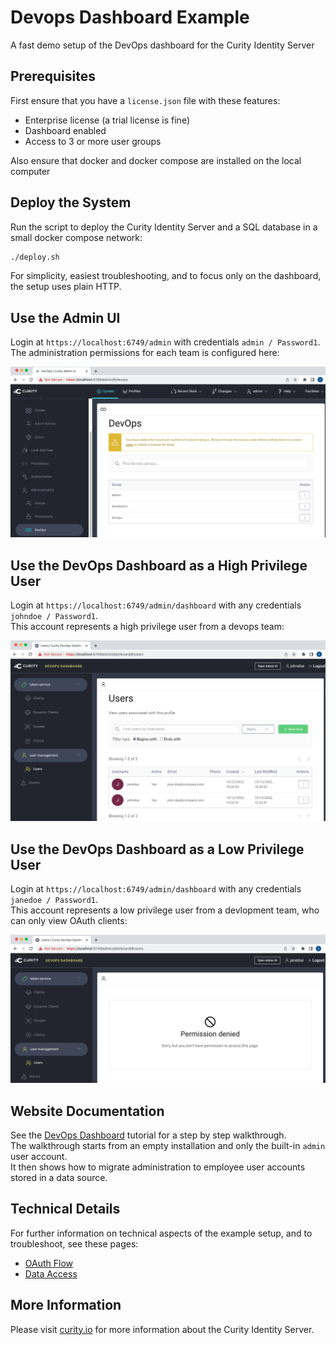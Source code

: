 # Devops Dashboard Example

A fast demo setup of the DevOps dashboard for the Curity Identity Server

## Prerequisites

First ensure that you have a `license.json` file with these features:

- Enterprise license (a trial license is fine)
- Dashboard enabled
- Access to 3 or more user groups 

Also ensure that docker and docker compose are installed on the local computer

## Deploy the System

Run the script to deploy the Curity Identity Server and a SQL database in a small docker compose network:

```bash
./deploy.sh
```

For simplicity, easiest troubleshooting, and to focus only on the dashboard, the setup uses plain HTTP.

## Use the Admin UI

Login at `https://localhost:6749/admin` with credentials `admin / Password1`.\
The administration permissions for each team is configured here:

![Admin UI](doc/admin-ui.png)

## Use the DevOps Dashboard as a High Privilege User

Login at `https://localhost:6749/admin/dashboard` with any credentials `johndoe / Password1`.\
This account represents a high privilege user from a devops team:

![DevOps User](doc/devops-user-access.png)

## Use the DevOps Dashboard as a Low Privilege User

Login at `https://localhost:6749/admin/dashboard` with any credentials `janedoe / Password1`.\
This account represents a low privilege user from a devlopment team, who can only view OAuth clients:

![Developer User](doc/developer-user-access.png)

## Website Documentation

See the [DevOps Dashboard](https://curity.io/resources/learn/devops-dashboard) tutorial for a step by step walkthrough.\
The walkthrough starts from an empty installation and only the built-in `admin` user account.\
It then shows how to migrate administration to employee user accounts stored in a data source.

## Technical Details

For further information on technical aspects of the example setup, and to troubleshoot, see these pages:

- [OAuth Flow](doc/oauth-flow.md)
- [Data Access](doc/data-access.md)

## More Information

Please visit [curity.io](https://curity.io/) for more information about the Curity Identity Server.

